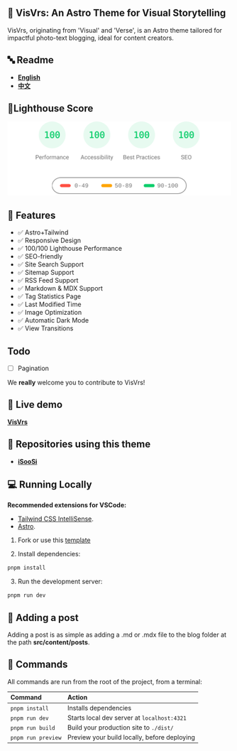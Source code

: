 
## 🚀 VisVrs: An Astro Theme for Visual Storytelling

VisVrs, originating from 'Visual' and 'Verse', is an Astro theme tailored for impactful photo-text blogging, ideal for content creators.

## 🔤 Readme

- [**English**](https://github.com/isooosi/VisVrs/blob/main/README.md)
- [**中文**](https://github.com/isooosi/VisVrs/blob/main/README.zh.md)

## 💯Lighthouse Score

<p align="center">
  <a href="https://pagespeed.web.dev/analysis/https-visvrs-vercel-app/iv2xknok2a?form_factor=mobile">
    <img width="510" alt="Visvrs Lighthouse Score" src="public/visvrs-lighthouse-score.svg">
  <a>
</p>


## 🎉 Features

- ✅ Astro+Tailwind
- ✅ Responsive Design
- ✅ 100/100 Lighthouse Performance
- ✅ SEO-friendly
- ✅ Site Search Support
- ✅ Sitemap Support
- ✅ RSS Feed Support
- ✅ Markdown & MDX Support
- ✅ Tag Statistics Page
- ✅ Last Modified Time
- ✅ Image Optimization
- ✅ Automatic Dark Mode
- ✅ View Transitions

## Todo

- [ ] Pagination

We **really** welcome you to contribute to VisVrs!

## 🎡 Live demo

[**VisVrs**](visvrs.vercel.app)

## 👬 Repositories using this theme

- [**iSooSi**](https://isoosi.xyz)

## 💻 Running Locally

**Recommended extensions for VSCode:**

- [Tailwind CSS IntelliSense](https://marketplace.visualstudio.com/items?itemName=bradlc.vscode-tailwindcss).
- [Astro](https://marketplace.visualstudio.com/items?itemName=astro-build.astro-vscode).

1. Fork or use this [template](https://github.com/isooosi/VisVrs)

2. Install dependencies:

```bash
pnpm install
```

3. Run the development server:

```bash
pnpm run dev
```

## 📄 Adding a post

Adding a post is as simple as adding a .md or .mdx file to the blog folder at the path **src/content/posts**. 

## 🧞 Commands

All commands are run from the root of the project, from a terminal:

| Command            | Action                                       |
| :----------------- | :------------------------------------------- |
| `pnpm install`     | Installs dependencies                        |
| `pnpm run dev`     | Starts local dev server at `localhost:4321`  |
| `pnpm run build`   | Build your production site to `./dist/`      |
| `pnpm run preview` | Preview your build locally, before deploying |

